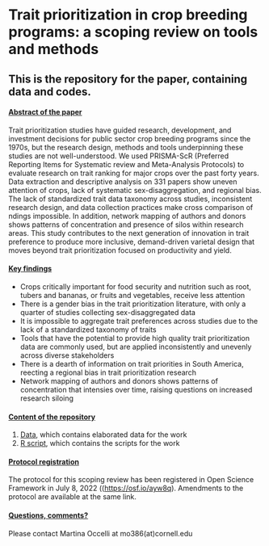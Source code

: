 # Trait prioritization in crop breeding programs: a scoping review on tools and methods
## This is the repository for the paper, containing data and codes. 

#### <ins> Abstract of the paper <ins>

Trait prioritization studies have guided research, development, and investment decisions for public sector crop breeding programs since the 1970s, but the research design, methods and tools underpinning these studies are not well-understood. We used PRISMA-ScR (Preferred Reporting Items for Systematic review and Meta-Analysis Protocols) to evaluate research on trait ranking for major crops over the past forty
years. Data extraction and descriptive analysis on 331 papers show uneven attention of crops, lack of
systematic sex-disaggregation, and regional bias. The lack of standardized trait data taxonomy across
studies, inconsistent research design, and data collection practices make cross comparison of ndings
impossible. In addition, network mapping of authors and donors shows patterns of concentration and
presence of silos within research areas. This study contributes to the next generation of innovation in trait
preference to produce more inclusive, demand-driven varietal design that moves beyond trait prioritization
focused on productivity and yield.

#### <ins> Key findings <ins>

- Crops critically important for food security and nutrition such as root, tubers and bananas, or fruits and vegetables, receive less attention
- There is a gender bias in the trait prioritization literature, with only a quarter of studies collecting sex-disaggregated data
- It is impossible to aggregate trait preferences across studies due to the lack of a standardized taxonomy of traits
- Tools that have the potential to provide high quality trait prioritization data are commonly used, but are applied inconsistently and unevenly across diverse stakeholders
- There is a dearth of information on trait priorities in South America, reecting a regional bias in trait prioritization research
- Network mapping of authors and donors shows patterns of concentration that intensies over time, raising questions on increased research siloing


#### <ins> Content of the repository <ins>
1. [Data](), which contains elaborated data for the work
2. [R script](), which contains the scripts for the work

#### <ins> Protocol registration <ins>
The protocol for this scoping review has been registered in Open Science Framework in July 8, 2022 ((https://osf.io/ayw8q).
Amendments to the protocol are available at the same link.

#### <ins> Questions, comments? <ins>
Please contact Martina Occelli at mo386(at)cornell.edu
